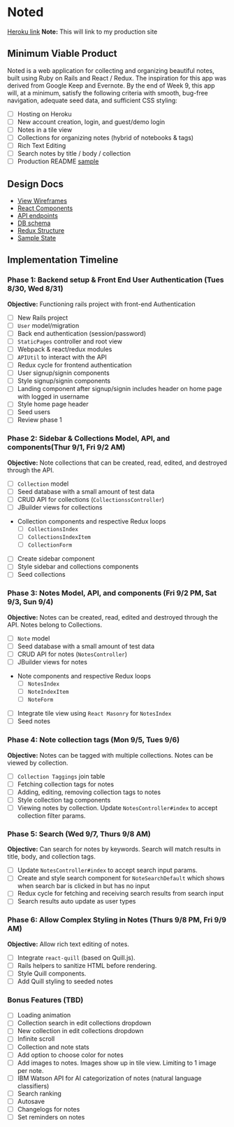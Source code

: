 # Noted

[Heroku link][heroku] **Note:** This will link to my production site

[heroku]: http://www.herokuapp.com

## Minimum Viable Product

Noted is a web application for collecting and organizing beautiful notes, built using Ruby on Rails and React / Redux. The inspiration for this app was derived from Google Keep and Evernote.  By the end of Week 9, this app will, at a minimum, satisfy the following criteria with smooth, bug-free navigation, adequate seed data, and sufficient CSS styling:

- [ ] Hosting on Heroku
- [ ] New account creation, login, and guest/demo login
- [ ] Notes in a tile view
- [ ] Collections for organizing notes (hybrid of notebooks & tags)
- [ ] Rich Text Editing
- [ ] Search notes by title / body / collection
- [ ] Production README [sample](../README.md)

## Design Docs
* [View Wireframes][wireframes]
* [React Components][components]
* [API endpoints][api-endpoints]
* [DB schema][schema]
* [Redux Structure][redux-structure]
* [Sample State][sample-state]

[wireframes]: wireframes
[components]: component-heirarchy.md
[redux-structure]: redux-structure.md
[sample-state]: sample-state.md
[api-endpoints]: api-endpoints.md
[schema]: schema.md

## Implementation Timeline

### Phase 1: Backend setup & Front End User Authentication (Tues 8/30, Wed 8/31)

**Objective:** Functioning rails project with front-end Authentication

- [ ] New Rails project
- [ ] `User` model/migration
- [ ] Back end authentication (session/password)
- [ ] `StaticPages` controller and root view
- [ ] Webpack & react/redux modules
- [ ] `APIUtil` to interact with the API
- [ ] Redux cycle for frontend authentication
- [ ] User signup/signin components
- [ ] Style signup/signin components
- [ ] Landing component after signup/signin includes header on home page with logged in username
- [ ] Style home page header
- [ ] Seed users
- [ ] Review phase 1

### Phase 2: Sidebar & Collections Model, API, and components(Thur 9/1, Fri 9/2 AM)

**Objective:** Note collections that can be created, read, edited, and destroyed through the API.

- [ ] `Collection` model
- [ ] Seed database with a small amount of test data
- [ ] CRUD API for collections (`CollectionssController`)
- [ ] JBuilder views for collections
- Collection components and respective Redux loops
  - [ ] `CollectionsIndex`
  - [ ] `CollectionsIndexItem`
  - [ ] `CollectionForm`
- [ ] Create sidebar component
- [ ] Style sidebar and collections components
- [ ] Seed collections

### Phase 3: Notes Model, API, and components (Fri 9/2 PM, Sat 9/3, Sun 9/4)

**Objective:** Notes can be created, read, edited and destroyed through the API. Notes belong to Collections.

- [ ] `Note` model
- [ ] Seed database with a small amount of test data
- [ ] CRUD API for notes (`NotesController`)
- [ ] JBuilder views for notes
- Note components and respective Redux loops
  - [ ] `NotesIndex`
  - [ ] `NoteIndexItem`
  - [ ] `NoteForm`
- [ ] Integrate tile view using `React Masonry` for `NotesIndex`
- [ ] Seed notes

### Phase 4: Note collection tags (Mon 9/5, Tues 9/6)

**Objective:** Notes can be tagged with multiple collections. Notes can be viewed by collection.

- [ ] `Collection Taggings` join table
- [ ] Fetching collection tags for notes
- [ ] Adding, editing, removing collection tags to notes
- [ ] Style collection tag components
- [ ] Viewing notes by collection. Update `NotesController#index` to accept collection filter params.

### Phase 5: Search (Wed 9/7, Thurs 9/8 AM)

**Objective:** Can search for notes by keywords. Search will match results in title, body, and collection tags.

- [ ] Update `NotesController#index` to accept search input params.
- [ ] Create and style search component for `NoteSearchDefault` which shows when search bar is clicked in but has no input
- [ ] Redux cycle for fetching and receiving search results from search input
- [ ] Search results auto update as user types

### Phase 6: Allow Complex Styling in Notes (Thurs 9/8 PM, Fri 9/9 AM)

**Objective:** Allow rich text editing of notes.

- [ ] Integrate `react-quill` (based on Quill.js).
- [ ] Rails helpers to sanitize HTML before rendering.
- [ ] Style Quill components.
- [ ] Add Quill styling to seeded notes

### Bonus Features (TBD)
- [ ] Loading animation
- [ ] Collection search in edit collections dropdown
- [ ] New collection in edit collections dropdown
- [ ] Infinite scroll
- [ ] Collection and note stats
- [ ] Add option to choose color for notes
- [ ] Add images to notes. Images show up in tile view. Limiting to 1 image per note.
- [ ] IBM Watson API for AI categorization of notes (natural language classifiers)
- [ ] Search ranking
- [ ] Autosave
- [ ] Changelogs for notes
- [ ] Set reminders on notes
